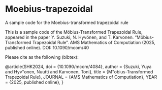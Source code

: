 # Moebius-trapezoidal
A sample code for the Moebius-transformed trapezoidal rule


This is a sample code of the Möbius-Transformed Trapezoidal Rule, appeared in the paper
Y. Suzuki, N. Hyvönen, and T. Karvonen. “Möbius-Transformed Trapezoidal Rule”. AMS
Mathematics of Computiation (2025, published online). DOI: 10.1090/mcom/40


Please cite as the following (bibtex):


@article{SHK2024,
  doi = {10.1090/mcom/4084},
  author = {Suzuki, Yuya and Hyv\"onen, Nuutti and Karvonen, Toni},
  title = {M\"obius-Transformed Trapezoidal Rule},
  JOURNAL = {AMS Mathematics of Computiation},
        YEAR = {2025, published online},
}
